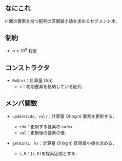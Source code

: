 ## なにこれ
$n$ 個の要素を持つ配列の区間最小値を求めるセグメント木．

## 制約
- $n \leq 10^8$ 程度

## コンストラクタ
- `RmQ(v)`：計算量 $O(n)$
	- `v`：初期要素を格納している配列．

## メンバ関数
- `update(idx, val)`：計算量 $O(\log n)$
	要素を更新する．
	- `idx`：更新する要素の index
	- `val`：更新後の要素の値．

- `getmin(L, R)`：計算量 $O(\log n)$
	区間最小値を求める．
	- `L,R`：`[L,R)`を探索区間とする．
